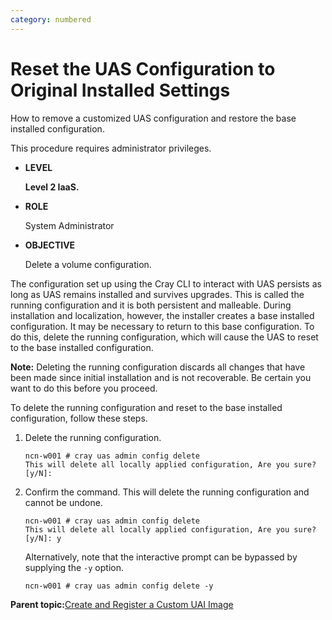 ```yaml
---
category: numbered
---
```


# Reset the UAS Configuration to Original Installed Settings

How to remove a customized UAS configuration and restore the base installed configuration.

This procedure requires administrator privileges.

-   **LEVEL**

    **Level 2 IaaS.**

-   **ROLE**

    System Administrator

-   **OBJECTIVE**

    Delete a volume configuration.


The configuration set up using the Cray CLI to interact with UAS persists as long as UAS remains installed and survives upgrades. This is called the running configuration and it is both persistent and malleable. During installation and localization, however, the installer creates a base installed configuration. It may be necessary to return to this base configuration. To do this, delete the running configuration, which will cause the UAS to reset to the base installed configuration.

**Note:** Deleting the running configuration discards all changes that have been made since initial installation and is not recoverable. Be certain you want to do this before you proceed.

To delete the running configuration and reset to the base installed configuration, follow these steps.

1.  Delete the running configuration.

    ```screen
    ncn-w001 # cray uas admin config delete
    This will delete all locally applied configuration, Are you sure? [y/N]:
    ```

2.  Confirm the command. This will delete the running configuration and cannot be undone.

    ```screen
    ncn-w001 # cray uas admin config delete
    This will delete all locally applied configuration, Are you sure? [y/N]: y
    ```

    Alternatively, note that the interactive prompt can be bypassed by supplying the `-y` option.

    ```screen
    ncn-w001 # cray uas admin config delete -y
    ```


**Parent topic:**[Create and Register a Custom UAI Image](Create_and_Register_a_Custom_UAI_Image.md)

